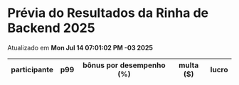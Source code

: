 # Prévia do Resultados da Rinha de Backend 2025
Atualizado em **Mon Jul 14 07:01:02 PM -03 2025**


| participante | p99 | bônus por desempenho (%) | multa ($) | lucro |
| -- | -- | -- | -- | -- |
